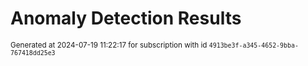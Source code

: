 # Anomaly Detection Results


<sup>Generated at 2024-07-19 11:22:17 for subscription with id `4913be3f-a345-4652-9bba-767418dd25e3`</sup>
